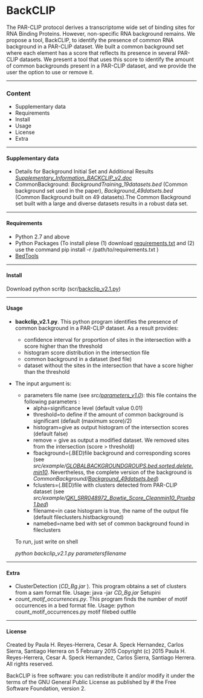 BackCLIP
========

The PAR-CLIP protocol derives a transcriptome wide set of binding sites for RNA Binding Proteins. However,   non-specific RNA background remains. We propose a tool, BackCLIP, to identify the presence of common RNA background in a PAR-CLIP dataset.  We built a common background set where each element has a score that reflects its presence in
several PAR-CLIP datasets. We present a tool that uses this score to identify the amount of common backgrounds present in a PAR-CLIP dataset, and we provide the user the option to use or remove it.

----------------
### Content

* Supplementary data
* Requirements
* Install
* Usage
* License
* Extra

----------------
#### Supplementary data

* Details for Background Initial Set and Additional Results [_Supplementary_Information_BACKCLIP_v2.doc_](https://github.com/phrh/BackCLIP/blob/master/SupplementaryData/Supplementary_%20Information_BACKCLIP_v2.doc)
* CommonBackground: _BackgroundTraining_19datasets.bed_ (Common background set used in the paper),  _Background_49datsets.bed_ (Common Background built on 49 datasets).The Common Background set built with a large and diverse datasets results in a robust data set. 


----------------
#### Requirements

- Python 2.7 and above
- Python  Packages (To install plese (1) download  [requirements.txt](https://github.com/phrh/BackCLIP/blob/master/requirements.txt) and (2) use the command  pip install -r /path/to/requirements.txt )
- [BedTools](https://github.com/arq5x/bedtools2)

----------------
#### Install

Download python scritp (scr/[backclip_v2.1.py](https://github.com/phrh/BackCLIP/blob/master/src/backclip_v2.1.py))

----------------
#### Usage

- **backclip_v2.1.py**.  This python program identifies the presence of common background in a PAR-CLIP dataset. As a result provides:
	- confidence interval for proportion of sites in the intersection with a score higher than the threshold 
	- histogram score distribution in the intersection file
	- common background in a dataset (bed file)
	- dataset without the sites in the intersection that have a score higher than the threshold
	
- The input argument is: 
	- parameters file name  (see _src/[parameters_v1.0](https://github.com/phrh/BackCLIP/blob/master/src/parameters_v1.0)_): this file contains the following parameters :
		- alpha=significance level (default value 0.01)
		- threshold=to define if the amount of common background is significant (default (maximum score)/2)
		- histogram=give as output histogram of the intersection scores (default false)
		- remove = give as output a modified dataset. We removed sites from the intersection (score > threshold) 	
		- fbackground=(.BED)file background and corresponding scores (see _src/example/[GLOBALBACKGROUNDGROUPS.bed.sorted.delete.min10](https://github.com/phrh/BackCLIP/blob/master/src/example/GLOBALBACKGROUNDGROUPS.bed.sorted.delete.min10)_. Nevertheless, the complete version of the background is _CommonBackground/[Background_49datsets.bed](https://github.com/phrh/BackCLIP/blob/master/CommonBackground/Background_49datsets.bed)_)
		- fclusters=(.BED)file with clusters detected from PAR-CLIP dataset (see _src/example/[QKI_SRR048972_Bowtie_Score_Cleanmin10_Prueba1.bed](https://github.com/phrh/BackCLIP/blob/master/src/example/QKI_SRR048972_Bowtie_Score_Cleanmin10_Prueba1.bed)_)
		- filename=in case histogram is true, the name of the output file (default fileclusters.histbackground)
		- namebed=name bed with set of common background found in fileclusters
		
		
	To run, just write on shell

	_python backclip_v2.1.py parametersfilename_

----------------
#### Extra

- ClusterDetection (_CD_Bg.jar_ ). This program obtains a set of clusters from a sam format file. Usage: java -jar _CD_Bg.jar_ Setupini
- _count_motif_occurrences.py_. This program finds the number of motif occurrences in a bed format file. Usage: python count_motif_occurrences.py motif filebed outfile

----------------
#### License

Created by Paula H. Reyes-Herrera, Cesar A. Speck Hernandez, Carlos Sierra, Santiago Herrera on 5 February 2015
Copyright (c) 2015 Paula H. Reyes-Herrera, Cesar A. Speck Hernandez, Carlos Sierra, Santiago Herrera. All rights reserved.

BackCLIP is free software: you can redistribute it and/or modify  it under the terms of the GNU General Public License as published by # the Free Software Foundation, version 2.

